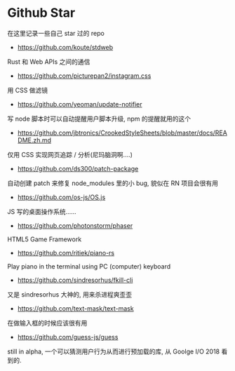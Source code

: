 # Github Star

在这里记录一些自己 star 过的 repo

* https://github.com/koute/stdweb

Rust 和 Web APIs 之间的通信

* https://github.com/picturepan2/instagram.css

用 CSS 做滤镜

* https://github.com/yeoman/update-notifier

写 node 脚本时可以自动提醒用户脚本升级, npm 的提醒就用的这个

* https://github.com/jbtronics/CrookedStyleSheets/blob/master/docs/README.zh.md

仅用 CSS 实现网页追踪 / 分析(尼玛脑洞啊....)

* https://github.com/ds300/patch-package

自动创建 patch 来修复 node_modules 里的小 bug, 貌似在 RN 项目会很有用

* https://github.com/os-js/OS.js

JS 写的桌面操作系统......

* https://github.com/photonstorm/phaser

HTML5 Game Framework

* https://github.com/ritiek/piano-rs

Play piano in the terminal using PC (computer) keyboard

* https://github.com/sindresorhus/fkill-cli

又是 sindresorhus 大神的, 用来杀进程爽歪歪

* https://github.com/text-mask/text-mask

在做输入框的时候应该很有用

* https://github.com/guess-js/guess

still in alpha, 一个可以猜测用户行为从而进行预加载的库, 从 Goolge I/O 2018 看到的.
